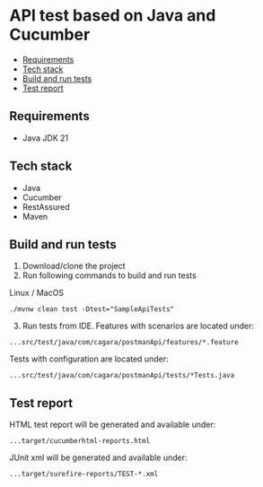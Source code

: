 # API test based on Java and Cucumber

* [Requirements](#requirements)
* [Tech stack](#tech-stack)
* [Build and run tests](#build-and-run-tests)
* [Test report](#test-report)

## Requirements

* Java JDK 21

## Tech stack

* Java
* Cucumber
* RestAssured
* Maven

## Build and run tests

1. Download/clone the project
2. Run following commands to build and run tests

Linux / MacOS

```
./mvnw clean test -Dtest="SampleApiTests" 
```

3. Run tests from IDE. Features with scenarios are located under:

```
...src/test/java/com/cagara/postmanApi/features/*.feature
```
Tests with configuration are located under:
```
...src/test/java/com/cagara/postmanApi/tests/*Tests.java
```
## Test report

HTML test report will be generated and available under:

```
...target/cucumberhtml-reports.html
```
JUnit xml will be generated and available under:
```
...target/surefire-reports/TEST-*.xml
```